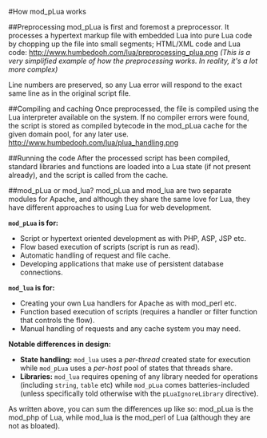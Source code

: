 #How mod_pLua works

##Preprocessing
mod_pLua is first and foremost a preprocessor. It processes a hypertext markup file with embedded Lua into pure Lua code by chopping up the file into small segments; HTML/XML code and Lua code:
http://www.humbedooh.com/lua/preprocessing_plua.png
_(This is a very simplified example of how the preprocessing works. In reality, it's a lot more complex)_

Line numbers are preserved, so any Lua error will respond to the exact same line as in the original script file.

##Compiling and caching
Once preprocessed, the file is compiled using the Lua interpreter available on the system. If no compiler errors were found, the script is stored as compiled bytecode in the mod_pLua cache for the given domain pool, for any later use.
http://www.humbedooh.com/lua/plua_handling.png

##Running the code
After the processed script has been compiled, standard libraries and functions are loaded into a Lua state (if not present already), and the script is called from the cache.

##mod_pLua or mod_lua?
mod_pLua and mod_lua are two separate modules for Apache, and although they share the same love for Lua, they have different approaches to using Lua for web development.

__`mod_pLua` is for:__

* Script or hypertext oriented development as with PHP, ASP, JSP etc.
* Flow based execution of scripts (script is run as read).
* Automatic handling of request and file cache.
* Developing applications that make use of persistent database connections.

__`mod_lua` is for:__

* Creating your own Lua handlers for Apache as with mod_perl etc.
* Function based execution of scripts (requires a handler or filter function that controls the flow).
* Manual handling of requests and any cache system you may need.

__Notable differences in design:__

* __State handling:__ `mod_lua` uses a _per-thread_ created state for execution while `mod_pLua` uses a _per-host_ pool of states that threads share.
* __Libraries:__ `mod_lua` requires opening of any library needed for operations (including `string`, `table` etc) while `mod_pLua` comes batteries-included (unless specifically told otherwise with the `pLuaIgnoreLibrary` directive).

As written above, you can sum the differences up like so: mod_pLua is the mod_php of Lua, while mod_lua is the mod_perl of Lua (although they are not as bloated).